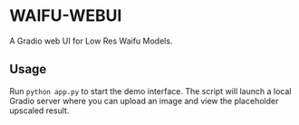 # WAIFU-WEBUI

A Gradio web UI for Low Res Waifu Models.

## Usage

Run `python app.py` to start the demo interface. The script will launch a
local Gradio server where you can upload an image and view the placeholder
upscaled result.

